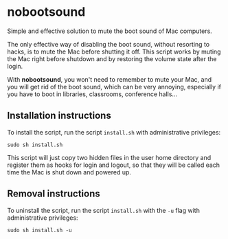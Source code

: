 # nobootsound
Simple and effective solution to mute the boot sound of Mac computers.

The only effective way of disabling the boot sound, without resorting to hacks, is to mute the Mac before shutting it off. This script works by muting the Mac right before shutdown and by restoring the volume state after the login.

With **nobootsound**, you won't need to remember to mute your Mac, and you will get rid of the boot sound, which can be very annoying, especially if you have to boot in libraries, classrooms, conference halls...

## Installation instructions
To install the script, run the script `install.sh` with administrative privileges:

    sudo sh install.sh
	
This script will just copy two hidden files in the user home directory and register them as hooks for login and logout, so that they will be called each time the Mac is shut down and powered up.

## Removal instructions
To uninstall the script, run the script `install.sh` with the `-u` flag with administrative privileges:

    sudo sh install.sh -u